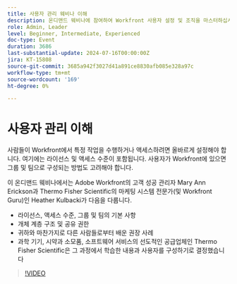 ```yaml
---
title: 사용자 관리 웨비나 이해
description: 온디맨드 웨비나에 참여하여 Workfront 사용자 설정 및 조직을 마스터하십시오. Thermo Fisher Scientific 및 Adobe Workfront 전문가로부터 라이선스, 액세스 수준, 그룹, 팀, 객체 계층, 공유 권한 및 효율적인 사용자 관리를 위한 모범 사례에 대해 알아보십시오.
role: Admin, Leader
level: Beginner, Intermediate, Experienced
doc-type: Event
duration: 3686
last-substantial-update: 2024-07-16T00:00:00Z
jira: KT-15808
source-git-commit: 3685a942f3027d41a891ce8830afb085e328a97c
workflow-type: tm+mt
source-wordcount: '169'
ht-degree: 0%

---
```



# 사용자 관리 이해

사람들이 Workfront에서 특정 작업을 수행하거나 액세스하려면 올바르게 설정해야 합니다. 여기에는 라이선스 및 액세스 수준이 포함됩니다. 사용자가 Workfront에 있으면 그룹 및 팀으로 구성되는 방법도 고려해야 합니다.

이 온디맨드 웨비나에서는 Adobe Workfront의 고객 성공 관리자 Mary Ann Erickson과 Thermo Fisher Scientific의 마케팅 시스템 전문가(및 Workfront Guru)인 Heather Kulbacki가 다음을 다룹니다.

* 라이선스, 액세스 수준, 그룹 및 팀의 기본 사항
* 개체 계층 구조 및 공유 권한
* 귀하와 마찬가지로 다른 사람들로부터 배운 권장 사례
* 과학 기기, 시약과 소모품, 소프트웨어 서비스의 선도적인 공급업체인 Thermo Fisher Scientific은 그 과정에서 학습한 내용과 사용자를 구성하기로 결정했습니다

>[!VIDEO](https://video.tv.adobe.com/v/3431001/?learn=on)
